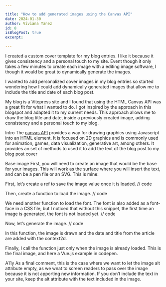 ```yaml
---

title: "How to add generated images using the Canvas API"
date: 2024-01-30
author: Viviana Yanez
id: 8
isBlogPost: true
excerpt: 

---
```


I created a custom cover template for my blog entries. I like it because it gives consistency and a  personal touch to my site. Event though it only takes a few minutes to create each image with a editing image software, I though it would be great to dynamically generate the images. 



I wanted to add personalized cover images in my blog entries so started wondering how I could add dynamically generated images that allow me to include the title and date of each blog post.

My blog is a Vitepress site and I found that using the HTML Canvas API was a great fit for what I wanted to do. I got inspired by the approach in this blogspot and adapted it to my current needs. This approach allows me to draw the blog title and date, inside a previously created image, adding consistency and a personal touch to my blog. 


Intro
The [canvas API](https://developer.mozilla.org/en-US/docs/Web/API/Canvas_API) provides a way for drawing graphics using Javascript into an HTML <canvas> element.
It is focused on 2D graphics and is commonly used for animation, games, data visualization, generative art, among others.
It provides an set of methods to  used it to add the text of the blog post to my blog post cover

Base image
First, you will need to create an image that would be the base for your images. This will work as the surface where you will insert the text, and can be a pen file or an SVG.
This is mine:


First, let’s create a ref to save the image value once it is loaded.
// code

Then, create a function to load the image.
// code

We need another function to load the font. The font is also added as a font-face in a CSS file,  but I noticed that without this snippet, the first time an image is generated, the font is not loaded yet.
// code

Now, let’s generate the image. 
// code

In this function, the image is drawn and the date and title from the article are added with the context2d.

Finally, I call the function just only when the image is already loaded.
This is the final image, and here a Vue.js example in codepen.

A11y
As a final comment, this is the case where we want to let the image alt attribute empty, as we wnat to screen readers to pass over the image because it is not apporting new information.
If you don’t include the text in your site, keep the alt attribute with the text included in the image.

